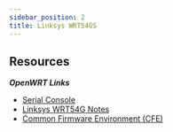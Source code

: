 ```yaml
---
sidebar_position: 2
title: Linksys WRT54GS
---
```


## Resources

**_OpenWRT Links_**

- [Serial Console](https://openwrt.org/docs/techref/hardware/port.serial)
- [Linksys WRT54G Notes](https://openwrt.org/toh/linksys/wrt54g)
- [Common Firmware Environment (CFE)](https://openwrt.org/docs/techref/bootloader/cfe)
